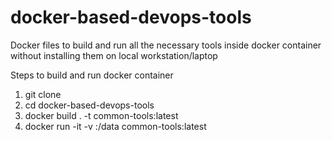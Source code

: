 # docker-based-devops-tools
Docker files to build and run all the necessary tools inside docker container without installing them on local workstation/laptop

Steps to build and run docker container
1. git clone
2. cd docker-based-devops-tools
3. docker build . -t common-tools:latest
4. docker run -it -v <local-workspace-folder-to-mount>:/data common-tools:latest

